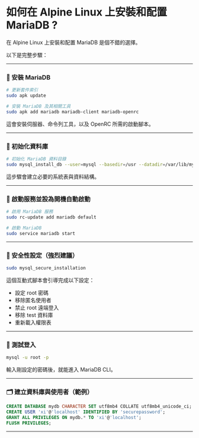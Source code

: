 # 如何在 Alpine Linux 上安裝和配置 MariaDB ?

在 Alpine Linux 上安裝和配置 MariaDB 是個不錯的選擇。 

以下是完整步驟：

---

### 🧱 安裝 MariaDB

```sh
# 更新套件索引
sudo apk update

# 安裝 MariaDB 及其相關工具
sudo apk add mariadb mariadb-client mariadb-openrc
```

這會安裝伺服器、命令列工具，以及 OpenRC 所需的啟動腳本。

---

### 🔧 初始化資料庫

```sh
# 初始化 MariaDB 資料目錄
sudo mysql_install_db --user=mysql --basedir=/usr --datadir=/var/lib/mysql
```

這步驟會建立必要的系統表與資料結構。

---

### 🚀 啟動服務並設為開機自動啟動

```sh
# 啟用 MariaDB 服務
sudo rc-update add mariadb default

# 啟動 MariaDB
sudo service mariadb start
```

---

### 🔐 安全性設定（強烈建議）

```sh
sudo mysql_secure_installation
```

這個互動式腳本會引導完成以下設定：
- 設定 root 密碼
- 移除匿名使用者
- 禁止 root 遠端登入
- 移除 test 資料庫
- 重新載入權限表

---

### 🧪 測試登入

```sh
mysql -u root -p
```

輸入剛設定的密碼後，就能進入 MariaDB CLI。

---

### 🗂 建立資料庫與使用者（範例）

```sql
CREATE DATABASE mydb CHARACTER SET utf8mb4 COLLATE utf8mb4_unicode_ci;
CREATE USER 'xi'@'localhost' IDENTIFIED BY 'securepassword';
GRANT ALL PRIVILEGES ON mydb.* TO 'xi'@'localhost';
FLUSH PRIVILEGES;
```

---
